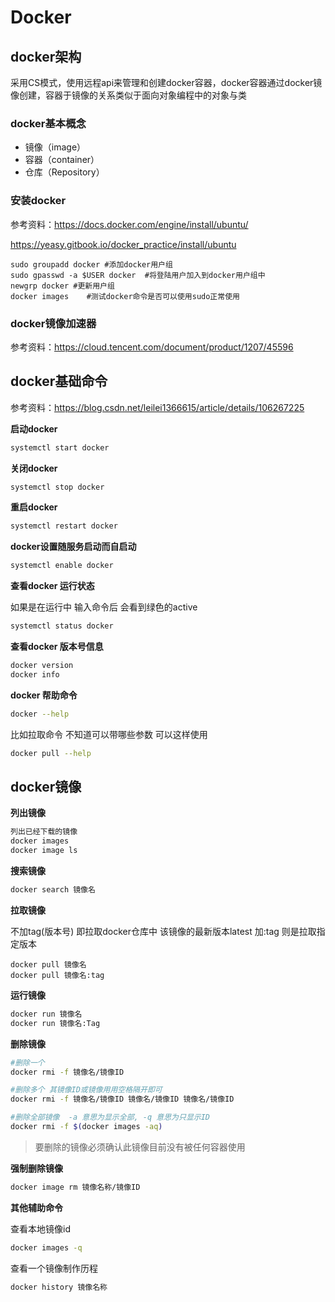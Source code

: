 # Docker

## docker架构

采用CS模式，使用远程api来管理和创建docker容器，docker容器通过docker镜像创建，容器于镜像的关系类似于面向对象编程中的对象与类

### docker基本概念

- 镜像（image）
- 容器（container）
- 仓库（Repository）

### 安装docker

参考资料：https://docs.docker.com/engine/install/ubuntu/

https://yeasy.gitbook.io/docker_practice/install/ubuntu

```
sudo groupadd docker #添加docker用户组
sudo gpasswd -a $USER docker  #将登陆用户加入到docker用户组中
newgrp docker #更新用户组
docker images    #测试docker命令是否可以使用sudo正常使用
```

### docker镜像加速器

参考资料：https://cloud.tencent.com/document/product/1207/45596

## docker基础命令

参考资料：https://blog.csdn.net/leilei1366615/article/details/106267225

**启动docker**

```bash
systemctl start docker
```

**关闭docker**

```bash
systemctl stop docker
```

**重启docker**

```bash
systemctl restart docker
```

**docker设置随服务启动而自启动**

```bash
systemctl enable docker
```

**查看docker 运行状态**

如果是在运行中 输入命令后 会看到绿色的active

```bash
systemctl status docker
```

**查看docker 版本号信息**

```bash
docker version
docker info
```

**docker 帮助命令**

```bash
docker --help
```

比如拉取命令 不知道可以带哪些参数 可以这样使用

```bash
docker pull --help
```

## docker镜像

**列出镜像**

```bash
列出已经下载的镜像
docker images
docker image ls
```

**搜索镜像**

```bash
docker search 镜像名
```

**拉取镜像**

不加tag(版本号) 即拉取docker仓库中 该镜像的最新版本latest 加:tag 则是拉取指定版本

```
docker pull 镜像名 
docker pull 镜像名:tag
```

**运行镜像**

```bash
docker run 镜像名
docker run 镜像名:Tag
```

**删除镜像**

```bash
#删除一个
docker rmi -f 镜像名/镜像ID

#删除多个 其镜像ID或镜像用用空格隔开即可 
docker rmi -f 镜像名/镜像ID 镜像名/镜像ID 镜像名/镜像ID

#删除全部镜像  -a 意思为显示全部, -q 意思为只显示ID
docker rmi -f $(docker images -aq)
```

> 要删除的镜像必须确认此镜像目前没有被任何容器使用

**强制删除镜像**

```bash
docker image rm 镜像名称/镜像ID
```

**其他辅助命令**

查看本地镜像id

```bash
docker images -q
```

查看一个镜像制作历程

```bash
docker history 镜像名称
```

